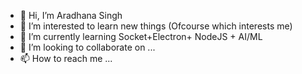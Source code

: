 - 👋 Hi, I’m Aradhana Singh
- 👀 I’m interested to learn new things (Ofcourse which interests me)
- 🌱 I’m currently learning Socket+Electron+ NodeJS + AI/ML
- 💞️ I’m looking to collaborate on ...
- 📫 How to reach me ...

<!---
aradhanasinghmcscet/aradhanasinghmcscet is a ✨ special ✨ repository because its `README.md` (this file) appears on your GitHub profile.
You can click the Preview link to take a look at your changes.
--->
